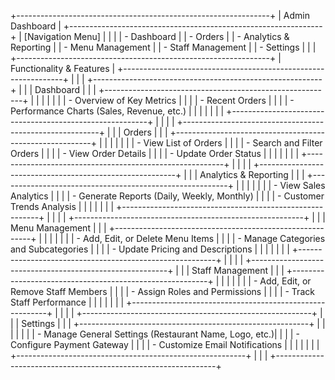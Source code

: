 +---------------------------------------------------------------+
|                       Admin Dashboard                         |
+---------------------------------------------------------------+
|                    [Navigation Menu]                          |
|                                                               |
| - Dashboard                                                   |
| - Orders                                                      |
| - Analytics & Reporting                                       |
| - Menu Management                                             |
| - Staff Management                                            |
| - Settings                                                    |
|                                                               |
+---------------------------------------------------------------+
|                    Functionality & Features                   |
+---------------------------------------------------------------+
|                                                               |
|  +---------------------------------------------------------+  |
|  |                        Dashboard                        |  |
|  +---------------------------------------------------------+  |
|  |                                                         |  |
|  |  - Overview of Key Metrics                              |  |
|  |  - Recent Orders                                        |  |
|  |  - Performance Charts (Sales, Revenue, etc.)            |  |
|  |                                                         |  |
|  +---------------------------------------------------------+  |
|                                                               |
|  +---------------------------------------------------------+  |
|  |                         Orders                          |  |
|  +---------------------------------------------------------+  |
|  |                                                         |  |
|  |  - View List of Orders                                  |  |
|  |  - Search and Filter Orders                             |  |
|  |  - View Order Details                                   |  |
|  |  - Update Order Status                                  |  |
|  |                                                         |  |
|  +---------------------------------------------------------+  |
|                                                               |
|  +---------------------------------------------------------+  |
|  |               Analytics & Reporting                     |  |
|  +---------------------------------------------------------+  |
|  |                                                         |  |
|  |  - View Sales Analytics                                 |  |
|  |  - Generate Reports (Daily, Weekly, Monthly)            |  |
|  |  - Customer Trends Analysis                             |  |
|  |                                                         |  |
|  +---------------------------------------------------------+  |
|                                                               |
|  +---------------------------------------------------------+  |
|  |                Menu Management                          |  |
|  +---------------------------------------------------------+  |
|  |                                                         |  |
|  |  - Add, Edit, or Delete Menu Items                      |  |
|  |  - Manage Categories and Subcategories                  |  |
|  |  - Update Pricing and Descriptions                      |  |
|  |                                                         |  |
|  +---------------------------------------------------------+  |
|                                                               |
|  +---------------------------------------------------------+  |
|  |               Staff Management                          |  |
|  +---------------------------------------------------------+  |
|  |                                                         |  |
|  |  - Add, Edit, or Remove Staff Members                   |  |
|  |  - Assign Roles and Permissions                         |  |
|  |  - Track Staff Performance                              |  |
|  |                                                         |  |
|  +---------------------------------------------------------+  |
|                                                               |
|  +---------------------------------------------------------+  |
|  |                     Settings                            |  |
|  +---------------------------------------------------------+  |
|  |                                                         |  |
|  |  - Manage General Settings (Restaurant Name, Logo, etc.)|  |
|  |  - Configure Payment Gateway                            |  |
|  |  - Customize Email Notifications                        |  |
|  |                                                         |  |
|  +---------------------------------------------------------+  |
|                                                               |
+---------------------------------------------------------------+
